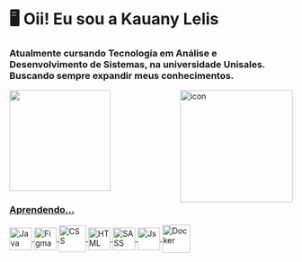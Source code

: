 <h1> 🖥 Oii! Eu sou a Kauany Lelis </h1>
<h3> Atualmente cursando Tecnologia em Análise e Desenvolvimento de Sistemas, na universidade Unisales. Buscando sempre expandir meus conhecimentos. </h3>

<div>
  <a href="https://beacons.ai/KauLelis">
  <img height="180em" src="https://github-readme-stats.vercel.app/api?username=KauLelis&show_icons=true&theme=nord&include_all_commits=true&count_private=true"/>
  <img align="right" alt="icon" heigth="250" width="200" src="https://i.imgur.com/Ajxt9pl.png">
</div>
    
<div>
  <h3> Aprendendo... </h3>

  <img align="center" alt="Java" height="40" width="40" src="https://i.imgur.com/ybJQ7yp.png">

  <img align="center" alt="Figma" height="40" width="40" src="https://i.imgur.com/SbXBumi.png">

  <img align="center" alt="CSS" height="48" width="48" src="https://i.imgur.com/779tKha.png">  
  
  <img align="center" alt="HTML" height="40" width="40" src="https://i.imgur.com/D3uqfFE.png">

  <img align="center" alt="SASS" height="40" width="40" src="">
  
  <img align="center" alt="Js" height="40" width="40" src="https://i.imgur.com/dxrspKn.png">

  <img align="center" alt="Docker" height="50" width="50" src="https://i.imgur.com/bhEFsKP.png">
  
</div>
